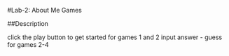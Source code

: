 #Lab-2: About Me Games

##Description



click the play button to get started for games 1 and 2
input answer - guess for games 2-4

